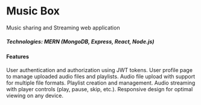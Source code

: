 
# Music Box

Music sharing and Streaming web application 

##### Technologies: MERN (MongoDB, Express, React, Node.js)


#### Features
User authentication and authorization using JWT tokens.
User profile page to manage uploaded audio files and playlists.
Audio file upload with support for multiple file formats.
Playlist creation and management.
Audio streaming with player controls (play, pause, skip, etc.).
Responsive design for optimal viewing on any device.